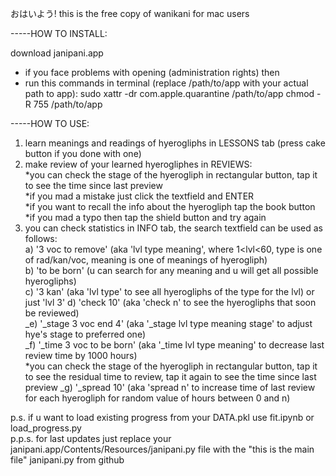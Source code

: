 おはいよう!
this is the free copy of wanikani for mac users

-----HOW TO INSTALL:

download janipani.app
* if you face problems with opening (administration rights) then 
* run this commands in terminal (replace /path/to/app with your actual path to app):
    sudo xattr -dr com.apple.quarantine /path/to/app
    chmod -R 755 /path/to/app

-----HOW TO USE:

1) learn meanings and readings of hyerogliphs in LESSONS tab (press cake button if you done with one)
2) make review of your learned hyerogliphes in REVIEWS:\
    *you can check the stage of the hyerogliph in rectangular button, tap it to see the time since last preview\
    *if you mad a mistake just click the textfield and ENTER\
    *if you want to recall the info about the hyerogliph tap the book button\
    *if you mad a typo then tap the shield button and try again
3) you can check statistics in INFO tab, the search textfield can be used as follows:\
    a) '3 voc to remove' (aka 'lvl type meaning', where 1<lvl<60, type is one of rad/kan/voc, meaning is one of meanings of hyerogliph)\
    b) 'to be born' (u can search for any meaning and u will get all possible hyerogliphs)\
    c) '3 kan' (aka 'lvl type' to see all hyerogliphs of the type for the lvl) or just 'lvl 3'
    d) 'check 10' (aka 'check n' to see the hyerogliphs that soon be reviewed)\
    _e) '_stage 3 voc end 4' (aka '_stage lvl type meaning stage' to adjust hye's stage to preferred one)\
    _f) '_time 3 voc to be born' (aka '_time lvl type meaning' to decrease last review time by 1000 hours)\
    *you can check the stage of the hyerogliph in rectangular button, tap it to see the residual time to review, tap it again to see the time since last preview
    _g) '_spread 10' (aka 'spread n' to increase time of last review for each hyerogliph for random value of hours between 0 and n)

p.s. if u want to load existing progress from your DATA.pkl use fit.ipynb or load_progress.py\
p.p.s. for last updates just replace your janipani.app/Contents/Resources/janipani.py file with the "this is the main file" janipani.py from github
